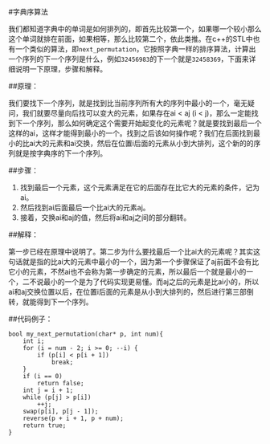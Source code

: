 #字典序算法

我们都知道字典中的单词是如何排列的，即首先比较第一个，如果哪一个较小那么这个单词就排在前面，如果相等，那么比较第二个，依此类推。在c++的STL中也有一个类似的算法，即`next_permutation`，它按照字典一样的排序算法，计算出一个序列的下一个序列是什么，例如`32456983`的下一个就是`32458369`，下面来详细说明一下原理，步骤和解释。

##原理：

我们要找下一个序列，就是找到比当前序列所有大的序列中最小的一个，毫无疑问，我们就要尽量向后找可以变大的元素，如果存在ai < aj (i < j)，那么一定能找到下一个序列，那么如何确定这个需要开始起变化的元素呢？就是要找到最后一个这样的ai，这样才能得到最小的一个。找到之后该如何操作呢？我们在后面找到最小的比ai大的元素和ai交换，然后在位置i后面的元素从小到大排列，这个新的的序列就是按字典序的下一个序列。

##步骤：

1. 找到最后一个元素，这个元素满足在它的后面存在比它大的元素的条件，记为ai。
2. 然后找到ai后面最后一个比ai大的元素aj。
3. 接着，交换ai和aj的值，然后将ai和aj之间的部分翻转。

##解释：

第一步已经在原理中说明了。第二步为什么要找最后一个比ai大的元素呢？其实这句话就是指的比ai大的元素中最小的一个，因为第一个步骤保证了aj前面不会有比它小的元素，不然ai也不会称为第一步确定的元素，所以最后一个就是最小的一个，二不说最小的一个是为了代码实现更易懂。而aj之后的元素是比ai小的，所以ai和aj交换位置以后，在位置i后面的元素是从小到大排列的，然后进行第三部倒转，就能得到下一个序列。


##代码例子：

```
bool my_next_permutation(char* p, int num){
	int i;
	for (i = num - 2; i >= 0; --i) {
		if (p[i] < p[i + 1])
			break;
	}
	if (i == 0)
		return false;
	int j = i + 1;
	while (p[j] > p[i])
		++j;
	swap(p[i], p[j - 1]);
	reverse(p + i + 1, p + num);
	return true;
}
```